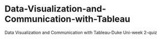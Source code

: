# Data-Visualization-and-Communication-with-Tableau
Data Visualization and Communication with Tableau-Duke Uni-week 2-quiz

